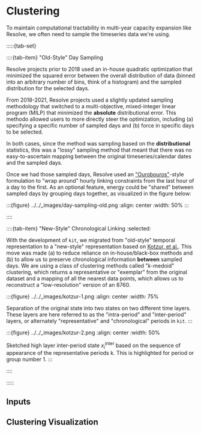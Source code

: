 # Clustering

To maintain computational tractability in multi-year capacity expansion like Resolve, we often need to sample the
timeseries data we're using.

:::::{tab-set}

::::{tab-item} "Old-Style" Day Sampling

Resolve projects prior to 2018 used an in-house quadratic optimization that minimized the squared error between the
overall distribution of data (binned into an arbitrary number of bins, think of a histogram) and the sampled
distribution for the selected days.

From 2018-2021, Resolve projects used a slightly updated sampling methodology that switched to a multi-objective,
mixed-integer linear program (MILP) that minimized the **absolute** distributional error. This methodo allowed users to
more directly steer the optimization, including (a) specifying a specific number of sampled days and (b) force in
specific days to be selected.

In both cases, since the method was sampling based on the **distributional** statistics, this was a "lossy" sampling
method that meant that there was no easy-to-ascertain mapping between the original timeseries/calendar dates and the
sampled days.

Once we had those sampled days, Resolve used an ["Ourobouros"](https://en.wikipedia.org/wiki/Ouroboros)-style
formulation to "wrap around" hourly linking constraints from the last hour of a day to the first. As an optional
feature, energy could be "shared" between sampled days by grouping days together, as visualized in the figure below:

:::{figure} ../../_images/day-sampling-old.png
:align: center
:width: 50%
:::

::::

::::{tab-item} "New-Style" Chronological Linking
:selected:

With the development of ``kit``, we migrated from "old-style" temporal representation to a
"new-style" representation based on [Kotzur, et al.](../../system/electric/resources/storage.md#kotzur). This move was
made (a) to reduce reliance on in-house/black-box methods and (b) to allow us to preserve chronological information
**between** sampled days. We are using a class of clustering methods called "*k*-medoid" clustering, which returns a
representative or "exemplar" from the original dataset and a mapping of all the nearest data points, which allows us to
reconstruct a "low-resolution" version of an 8760.

:::{figure} ../../_images/kotzur-1.png
:align: center
:width: 75%

Separation of the original state into two states on two different time layers. These layers are here referred to as the
"intra-period" and "inter-period" layers, or alternately "representative" and "chronological" periods in ``kit``.
:::

:::{figure} ../../_images/kotzur-2.png
:align: center
:width: 50%

Sketched high layer inter-period state $x^{\text{inter}}_{i}$ based on the sequence of appearance of the representative
periods k. This is highlighted for period or group number 1.
:::

::::

:::::

## Inputs

## Clustering Visualization

